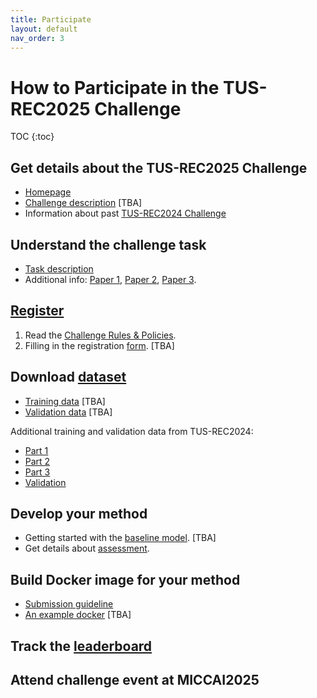 ```yaml
---
title: Participate
layout: default
nav_order: 3
---
```


# How to Participate in the TUS-REC2025 Challenge

TOC
{:toc}

## Get details about the TUS-REC2025 Challenge

* [Homepage](index2025.md)
* <a href="TBA" target="_blank">Challenge description</a> [TBA]
* Information about past [TUS-REC2024 Challenge](TUS-REC2024.md)

## Understand the challenge task

* [Task description](task2025.md)
* Additional info:
    <a href="https://link.springer.com/chapter/10.1007/978-3-031-72083-3_64" target="_blank">Paper 1</a>,
    <a href="https://ieeexplore.ieee.org/abstract/document/10230773" target="_blank">Paper 2</a>,
    <a href="https://ieeexplore.ieee.org/abstract/document/10288201" target="_blank">Paper 3</a>.
    

## [Register](registration2025.md)

1. Read the [Challenge Rules & Policies](policies2025.html).
2. Filling in the registration <a href="TBA" target="_blank">form</a>. [TBA]

##  Download [dataset](data2025.md)

* <a href="TBA" target="_blank">Training data</a> [TBA]
* <a href="TBA" target="_blank">Validation data</a> [TBA]

Additional training and validation data from TUS-REC2024:

* <a href="https://zenodo.org/doi/10.5281/zenodo.11178508" target="_blank">Part 1</a>
* <a href="https://zenodo.org/doi/10.5281/zenodo.11180794" target="_blank">Part 2</a>
* <a href="https://zenodo.org/doi/10.5281/zenodo.11355499" target="_blank">Part 3</a>
* <a href="https://zenodo.org/doi/10.5281/zenodo.12979481" target="_blank">Validation</a>


## Develop your method

* Getting started with the <a href="TBA" target="_blank">baseline model</a>. [TBA]
* Get details about [assessment](assessment2025.md).

## Build Docker image for your method

* [Submission guideline](submission2025.md)
* <a href="TBA" target="_blank">An example docker</a> [TBA]

## Track the [leaderboard](leaderboard2025.md)

## Attend challenge event at MICCAI2025





